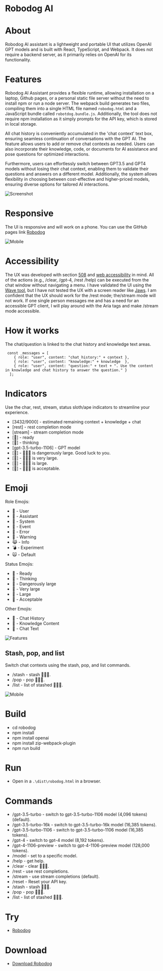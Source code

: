 # Robodog AI

# About

Robodog AI assistant is a lightweight and portable UI that utilizes OpenAI GPT models and is built with React, TypeScript, and Webpack. It does not require a backend server, as it primarily relies on OpenAI for its functionality.

# Features

Robodog AI Assistant provides a flexible runtime, allowing installation on a laptop, Github pages, or a personal static file server without the need to install npm or run a node server. The webpack build generates two files, compiling them into a single HTML file named `robodog.html` and a JavaScript bundle called `robotdog.bundle.js`. Additionally, the tool does not require npm installation as it simply prompts for the API key, which is stored in local storage.

All chat history is conveniently accumulated in the 'chat context' text box, ensuring seamless continuation of conversations with the GPT AI. The feature allows users to add or remove chat contexts as needed. Users can also incorporate their knowledge, code, or documents for AI assistance and pose questions for optimized interactions.

Furthermore, users can effortlessly switch between GPT3.5 and GPT4 models without losing their chat context, enabling them to validate their questions and answers on a different model. Additionally, the system allows flexibility in choosing between cost-effective and higher-priced models, ensuring diverse options for tailored AI interactions.

![Screenshot](screenshot.png)

# Responsive

The UI is responsive and will work on a phone. You can use the GitHub pages link [Robodog](https://adourish.github.io/robodog/robodog/dist/)

![Mobile](mobile.png)

# Accessibility

The UX was developed with section [508](https://www.section508.gov/) and [web accessibility](https://www.w3.org/WAI/fundamentals/accessibility-intro/) in mind. All of the actions (e.g., /clear, /gpt-4, /rest /help) can be executed from the chat window without navigating a menu. I have validated the UI using the [Wave tool](https://wave.webaim.org/.), but I have not tested the UX with a screen reader like [Jaws](https://www.freedomscientific.com/products/software/jaws/). I am confident that the UX should work for the /rest mode; the/stream mode will not work. If one single person messages me and has a need for an accessible GPT client, I will play around with the Aria tags and make /stream mode accessible.

# How it works

The chat/question is linked to the chat history and knowledge text areas.  
```
 const _messages = [
    { role: "user", content: "chat history:" + context },
    { role: "user", content: "knowledge:" + knowledge  },
    { role: "user", content: "question:" + text + ". Use the content in knowledge and chat history to answer the question." }
  ];
```

# Indicators

Use the char, rest, stream, status sloth/ape indicators to streamline your experience. 

- [3432/9000] - estimated remaining context + knowledge + chat
- [rest] - rest completion mode
- [stream] - stream completion mode
- [🦥] - ready
- [🦧] - thinking
- [gpt-3.5-turbo-1106] - GPT model
- [🐋] - 💬📝💭 is dangerously large. Good luck to you.
- [🦕] - 💬📝💭 is very large.
- [🐘] - 💬📝💭 is large.
- [🐁] - 💬📝💭 is acceptable.

# Emoji

Role Emojis:
- 👾 - User
- 🤖 - Assistant
- 💾 - System
- 👹 - Event
- 💩 - Error
- 🍄 - Warning
- 😹 - Info
- 💣 - Experiment
- 🙀 - Default

Status Emojis:
- 🦥 - Ready
- 🦧 - Thinking
- 🐋 - Dangerously large
- 🦕 - Very large
- 🐘 - Large
- 🐁 - Acceptable

Other Emojis:
- 💭 - Chat History
- 📝 - Knowledge Content
- 💬 - Chat Text


![Features](screenshot2.png)


## Stash, pop, and list

Switch chat contexts using the stash, pop, and list commands.

-   /stash <name> - stash 💬📝💭.
-   /pop <name> - pop 💬📝💭.
-   /list - list of stashed 💬📝💭.

![Mobile](stash.png)

# Build

-   cd robodog
-   npm install
-   npm install openai
-   npm install zip-webpack-plugin
-   npm run build

# Run

-   Open in a `.\dist\robodog.html` in a browser.

# Commands

-   /gpt-3.5-turbo - switch to gpt-3.5-turbo-1106 model (4,096 tokens)(default).
-   /gpt-3.5-turbo-16k - switch to gpt-3.5-turbo-16k model (16,385 tokens).
-   /gpt-3.5-turbo-1106 - switch to gpt-3.5-turbo-1106 model (16,385 tokens).
-   /gpt-4 - switch to gpt-4 model (8,192 tokens).
-   /gpt-4-1106-preview - switch to gpt-4-1106-preview model (128,000 tokens).
-   /model <name> - set to a specific model.
-   /help - get help.
-   /clear - clear 💬📝💭.
-   /rest - use rest completions.
-   /stream - use stream completions (default).
-   /reset - Reset your API key.
-   /stash <name> - stash 💬📝💭.
-   /pop <name> - pop 💬📝💭.
-   /list - list of stashed 💬📝💭.

# Try

-   [Robodog](https://adourish.github.io/robodog/robodog/dist/)

# Download

-   [Download Robodog](https://github.com/adourish/robodog/tree/main/robodog/dist/robodog.zip)
